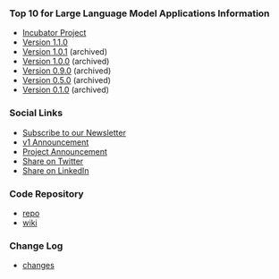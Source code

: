 ### Top 10 for Large Language Model Applications Information
* [Incubator Project](https://owasp.org/projects/)
* [Version 1.1.0](assets/PDF/OWASP-Top-10-for-LLMs-2023-v1_1.pdf)
* [Version 1.0.1](assets/PDF/OWASP-Top-10-for-LLMs-2023-v1_0_1.pdf) (archived)
* [Version 1.0.0](assets/PDF/OWASP-Top-10-for-LLMs-2023-v1_0.pdf) (archived)
* [Version 0.9.0](assets/PDF/OWASP-Top-10-for-LLMs-2023-v09.pdf) (archived)
* [Version 0.5.0](assets/PDF/OWASP-Top-10-for-LLMs-2023-v05.pdf) (archived)
* [Version 0.1.0](Archive/0_1_vulns/) (archived)

### Social Links

* [Subscribe to our Newsletter](https://llmtop10.beehiiv.com/subscribe)
* [v1 Announcement](https://www.linkedin.com/pulse/official-release-owasp-top-10-large-language-model-v10-steve-wilson/)
* [Project Announcement](https://www.linkedin.com/pulse/announcing-owasp-top-10-large-language-models-ai-project-steve-wilson/)
* [Share on Twitter](https://twitter.com/intent/tweet?url=https://owasp.org/www-project-top-10-for-large-language-model-applications/&text=Check%20out%20the%20OWASP%20Top%2010%20for%20Large%20Language%20Model%20Applications%20project:%20)
* [Share on LinkedIn](https://www.linkedin.com/sharing/share-offsite/?url=https://owasp.org/www-project-top-10-for-large-language-model-applications/)

### Code Repository
* [repo](https://github.com/OWASP/www-project-top-10-for-large-language-model-applications)
* [wiki](https://github.com/OWASP/www-project-top-10-for-large-language-model-applications/wiki)

### Change Log
* [changes](changes)

